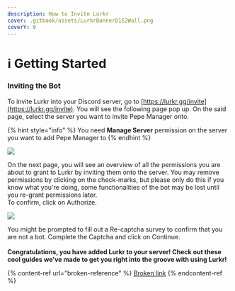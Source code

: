 ```yaml
---
description: How to Invite Lurkr
cover: .gitbook/assets/LurkrBannerD1E2Wall.png
coverY: 0
---
```


# ℹ Getting Started

### Inviting the Bot

To invite Lurkr into your Discord server, go to [https://lurkr.gg/invite](https://lurkr.gg/invite). You will see the following page pop up. On the said page, select the server you want to invite Pepe Manager onto.

{% hint style="info" %}
You need **Manage Server** permission on the server you want to add Pepe Manager to
{% endhint %}

![](https://i.imgur.com/MG2kjWD.png)

On the next page, you will see an overview of all the permissions you are about to grant to Lurkr by inviting them onto the server. You may remove permissions by clicking on the check-marks, but please only do this if you know what you're doing, some functionalities of the bot may be lost until you re-grant permissions later.\
To confirm, click on Authorize.

![](https://i.imgur.com/CjQIecp.png)

You might be prompted to fill out a Re-captcha survey to confirm that you are not a bot. Complete the Captcha and click on Continue.\
\
**Congratulations, you have added Lurkr to your server! Check out these cool guides we've made to get you right into the groove with using Lurkr!**

{% content-ref url="broken-reference" %}
[Broken link](broken-reference)
{% endcontent-ref %}
